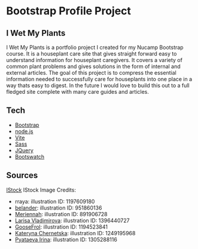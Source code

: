 # Bootstrap Profile Project
## I Wet My Plants

I Wet My Plants is a portfolio project I created for my Nucamp Bootstrap course. It is a houseplant care site that gives straight forward easy to understand information for houseplant caregivers. It covers a variety of common plant problems and gives solutions in the form of internal and external articles. The goal of this project is to compress the essential information needed to successfully care for houseplants into one place in a way thats easy to digest. In the future I would love to build this out to a full fledged site complete with many care guides and articles.

## Tech
- [Bootstrap](https://getbootstrap.com/)
- [node.js](https://nodejs.org/en)
- [Vite](https://vitejs.dev/)
- [Sass](https://sass-lang.com/)
- [JQuery](https://jquery.com/)
- [Bootswatch](https://bootswatch.com/minty/)


## Sources
[IStock](https://www.istockphoto.com/)
IStock Image Credits:
- rraya: illustration ID: 1197609180
- [belander](https://www.istockphoto.com/portfolio/belander?mediatype=illustration): illustration ID: 951860136
- [Meriennah](https://www.istockphoto.com/portfolio/Meriennah?mediatype=illustration):  illustration ID: 891906728
- [Larisa Vladimirova](https://www.istockphoto.com/portfolio/LarisaVladimirova?mediatype=illustration): illustration ID: 1396440727
- [GooseFrol](https://www.istockphoto.com/portfolio/GooseFrol?mediatype=illustration): illustration ID: 1194523841
- [Kateryna Chernetska](https://www.istockphoto.com/portfolio/SonkoDrimko?mediatype=illustration):  illustration ID: 1249195968
- [Pyataeva Irina](https://www.istockphoto.com/portfolio/Ipyataeva?mediatype=illustration):  illustration ID: 1305288116
